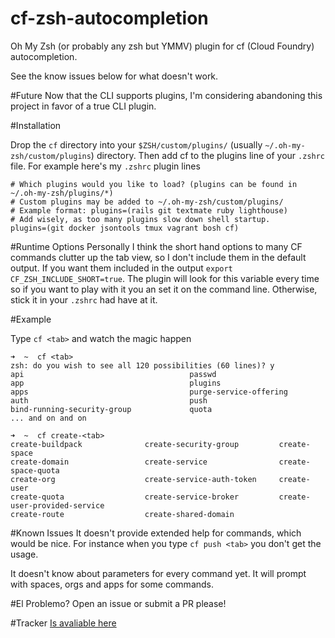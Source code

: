 cf-zsh-autocompletion
=======================

Oh My Zsh (or probably any zsh but YMMV) plugin for cf (Cloud Foundry) autocompletion. 

See the know issues below for what doesn't work.

#Future
Now that the CLI supports plugins, I'm considering abandoning this project in favor of a true CLI plugin. 

#Installation 

Drop the ```cf``` directory into your ```$ZSH/custom/plugins/``` (usually ```~/.oh-my-zsh/custom/plugins```) directory. Then add cf to the plugins line of your ```.zshrc``` file. For example here's my ```.zshrc``` plugin lines

    # Which plugins would you like to load? (plugins can be found in ~/.oh-my-zsh/plugins/*)
    # Custom plugins may be added to ~/.oh-my-zsh/custom/plugins/
    # Example format: plugins=(rails git textmate ruby lighthouse)
    # Add wisely, as too many plugins slow down shell startup.
    plugins=(git docker jsontools tmux vagrant bosh cf)
  
#Runtime Options
Personally I think the short hand options to many CF commands clutter up the tab view, so I don't include them in the default output. If you want them included in the output ```export CF_ZSH_INCLUDE_SHORT=true```. The plugin will look for this variable every time so if you want to play with it you an set it on the command line. Otherwise, stick it in your ```.zshrc``` had have at it.
    

#Example

Type ```cf <tab>``` and watch the magic happen

    ➜  ~  cf <tab>                                                                      
    zsh: do you wish to see all 120 possibilities (60 lines)? y                                                
    api                                     passwd
    app                                     plugins
    apps                                    purge-service-offering
    auth                                    push
    bind-running-security-group             quota
    ... and on and on
    
    ➜  ~  cf create-<tab>                                                                                                  
    create-buildpack              create-security-group         create-space
    create-domain                 create-service                create-space-quota
    create-org                    create-service-auth-token     create-user
    create-quota                  create-service-broker         create-user-provided-service
    create-route                  create-shared-domain

	
#Known Issues
It doesn't provide extended help for commands, which would be nice. For instance when you type ```cf push <tab>``` you don't get the usage. 

It doesn't know about parameters for every command yet. It will prompt with spaces, orgs and apps for some commands. 

#El Problemo? 
Open an issue or submit a PR please!


#Tracker
[Is avaliable here](https://www.pivotaltracker.com/n/projects/1239006)
